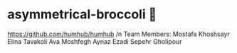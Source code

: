 # asymmetrical-broccoli 🥦
https://github.com/humhub/humhub
/n
Team Members:
  Mostafa Khoshsayr
  Elina Tavakoli
  Ava Moshfegh
  Aynaz Ezadi
  Sepehr Gholipour


